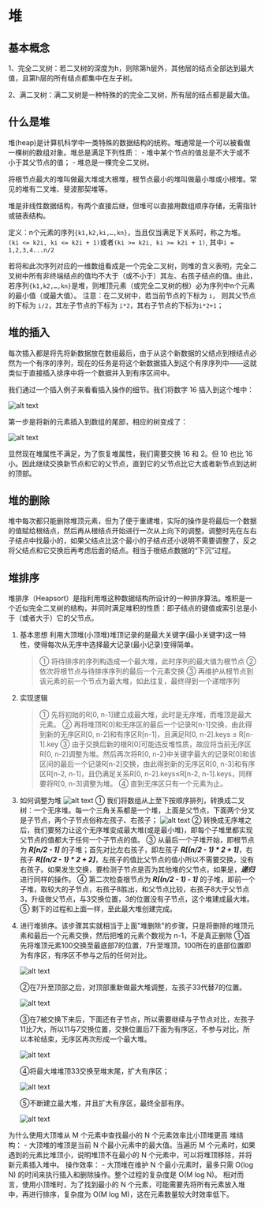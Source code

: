 # 堆

## 基本概念

1、完全二叉树：若二叉树的深度为h，则除第h层外，其他层的结点全部达到最大值，且第h层的所有结点都集中在左子树。

2、满二叉树：满二叉树是一种特殊的的完全二叉树，所有层的结点都是最大值。

## **什么是堆**

堆(heap)是计算机科学中一类特殊的数据结构的统称。堆通常是一个可以被看做一棵树的数组对象。堆总是满足下列性质：
    - 堆中某个节点的值总是不大于或不小于其父节点的值；
    - 堆总是一棵完全二叉树。

将根节点最大的堆叫做最大堆或大根堆，根节点最小的堆叫做最小堆或小根堆。常见的堆有二叉堆、斐波那契堆等。

堆是非线性数据结构，有两个直接后继，但堆可以直接用数组顺序存储，无需指针或链表结构。

定义：n个元素的序列`{k1,k2,ki,…,kn}`，当且仅当满足下关系时，称之为堆。
`(ki <= k2i, ki <= k2i + 1)`或者`(ki >= k2i, ki >= k2i + 1)`, 其中`i = 1,2,3,4...n/2`

若将和此次序列对应的一维数组看成是一个完全二叉树，则堆的含义表明，完全二叉树中所有非终端结点的值均不大于（或不小于）其左、右孩子结点的值。由此，若序列`{k1,k2,…,kn}`是堆，则堆顶元素（或完全二叉树的根）必为序列中n个元素的最小值（或最大值）。
注意：在二叉树中，若当前节点的下标为 `i`， 则其父节点的下标为 `i/2`，其左子节点的下标为 `i*2`，其右子节点的下标为`i*2+1`；

## 堆的插入

每次插入都是将先将新数据放在数组最后，由于从这个新数据的父结点到根结点必然为一个有序的序列，现在的任务是将这个新数据插入到这个有序序列中——这就类似于直接插入排序中将一个数据并入到有序区间中。

我们通过一个插入例子来看看插入操作的细节。我们将数字 16 插入到这个堆中：

![alt text](image-4.png)

第一步是将新的元素插入到数组的尾部，相应的树变成了：

![alt text](image-5.png)

显然现在堆属性不满足，为了恢复堆属性，我们需要交换 16 和 2。但 10 也比 16 小。因此继续交换新节点和它的父节点，直到它的父节点比它大或者新节点到达树的顶部。

## 堆的删除

堆中每次都只能删除堆顶元素，但为了便于重建堆，实际的操作是将最后一个数据的值赋给根结点，然后再从根结点开始进行一次从上向下的调整。调整时先在左右子结点中找最小的，如果父结点比这个最小的子结点还小说明不需要调整了，反之将父结点和它交换后再考虑后面的结点。相当于根结点数据的“下沉”过程。

## 堆排序

堆排序（Heapsort）是指利用堆这种数据结构所设计的一种排序算法。堆积是一个近似完全二叉树的结构，并同时满足堆积的性质：即子结点的键值或索引总是小于（或者大于）它的父节点。

1. 基本思想
利用大顶堆(小顶堆)堆顶记录的是最大关键字(最小关键字)这一特性，使得每次从无序中选择最大记录(最小记录)变得简单。
    > ① 将待排序的序列构造成一个最大堆，此时序列的最大值为根节点
    > ② 依次将根节点与待排序序列的最后一个元素交换
    > ③ 再维护从根节点到该元素的前一个节点为最大堆，如此往复，最终得到一个递增序列
2. 实现逻辑
    > ① 先将初始的R[0, n-1]建立成最大堆，此时是无序堆，而堆顶是最大元素。
    > ② 再将堆顶R[0]和无序区的最后一个记录R[n-1]交换，由此得到新的无序区R[0, n-2]和有序区R[n-1]，且满足R[0, n-2].keys ≤ R[n-1].key
    > ③ 由于交换后新的根R[0]可能违反堆性质，故应将当前无序区R[0, n-2]调整为堆。然后再次将R[0, n-2]中关键字最大的记录R[0]和该区间的最后一个记录R[n-2]交换，由此得到新的无序区R[0, n-3]和有序区R[n-2, n-1]，且仍满足关系R[0, n-2].keys≤R[n-2, n-1].keys，同样要将R[0, n-3]调整为堆。
    > ④ 直到无序区只有一个元素为止。
3. 如何调整为堆
    ![alt text](image-6.png)
    ① 我们将数组从上至下按顺序排列，转换成二叉树：一个无序堆。每一个三角关系都是一个堆，上面是父节点，下面两个分叉是子节点，两个子节点俗称左孩子、右孩子；
    ![alt text](image-7.png)
    ② 转换成无序堆之后，我们要努力让这个无序堆变成最大堆(或是最小堆)，即每个子堆里都实现父节点的值都大于任何一个子节点的值。
    ③ 从最后一个子堆开始，即根节点为 ***R[n/2 - 1]*** 的子堆；首先对比左右孩子，即左孩子 ***R[(n/2 - 1) * 2 + 1]***，右孩子 ***R[(n/2 - 1) * 2 + 2]***，左孩子的值比父节点的值小所以不需要交换，没有右孩子。如果发生交换，要检测子节点是否为其他堆的父节点，如果是，***递归*** 进行同样的操作。
    ④ 第二次检查根节点为 ***R[(n/2 - 1) - 1]*** 的子堆，即前一个子堆，取较大的子节点，右孩子8胜出，和父节点比较，右孩子8大于父节点3，升级做父节点，与3交换位置，3的位置没有子节点，这个堆建成最大堆。
    ⑤ 剩下的过程和上面一样，至此最大堆创建完成。
4. 进行堆排序。该步骤其实就相当于上面"堆删除"的步骤，只是将删除的堆顶元素和最后一个元素交换，然后把堆的元素个数视为 n-1，不是真正删除
    ①首先将堆顶元素100交换至最底部7的位置，7升至堆顶，100所在的底部位置即为有序区，有序区不参与之后的任何对比。

    ![alt text](image-8.png)

    ②在7升至顶部之后，对顶部重新做最大堆调整，左孩子33代替7的位置。

    ![alt text](image-9.png)

    ③在7被交换下来后，下面还有子节点，所以需要继续与子节点对比，左孩子11比7大，所以11与7交换位置，交换位置后7下面为有序区，不参与对比，所以本轮结束，无序区再次形成一个最大堆。

    ![alt text](image-10.png)

    ④将最大堆堆顶33交换至堆末尾，扩大有序区；

    ![alt text](image-11.png)

    ⑤不断建立最大堆，并且扩大有序区，最终全部有序。

    ![alt text](image-12.png)

为什么使用大顶堆从 M 个元素中查找最小的 N 个元素效率比小顶堆更高
堆结构：
    - 大顶堆的堆顶是当前 N 个最小元素中的最大值。当遍历 M 个元素时，如果遇到的元素比堆顶小，说明堆顶不在最小的 N 个元素中，可以将堆顶移除，并将新元素插入堆中。
操作效率：
    - 大顶堆在维护 N 个最小元素时，最多只需 O(log N) 的时间来执行插入和删除操作。整个过程的复杂度是 O(M log N)。
    相对而言，使用小顶堆时，为了找到最小的 N 个元素，可能需要先将所有元素放入堆中，再进行排序，复杂度为 O(M log M)，这在元素数量较大时效率低下。
